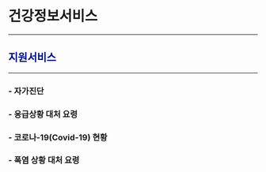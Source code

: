# 건강정보서비스
______________________________________________


## <span style="color:#011189">지원서비스</span>
______________________________________________
###  - 자가진단
###  - 응급상황 대처 요령
###  - 코로나-19(Covid-19) 현황
###  - 폭염 상황 대처 요령




